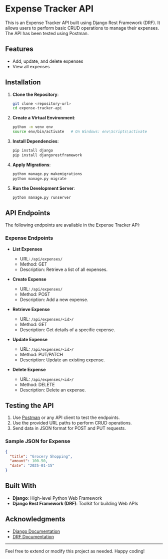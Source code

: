 # Expense Tracker API

This is an Expense Tracker API built using Django Rest Framework (DRF). It allows users to perform basic CRUD operations to manage their expenses. The API has been tested using Postman.

## Features

- Add, update, and delete expenses
- View all expenses

## Installation

1. **Clone the Repository**:
   ```bash
   git clone <repository-url>
   cd expense-tracker-api
   ```

2. **Create a Virtual Environment**:
   ```bash
   python -m venv env
   source env/bin/activate   # On Windows: env\Scripts\activate
   ```

3. **Install Dependencies**:
   ```bash
   pip install django
   pip install djangorestframework
   ```

4. **Apply Migrations**:
   ```bash
   python manage.py makemigrations
   python manage.py migrate
   ```

5. **Run the Development Server**:
   ```bash
   python manage.py runserver
   ```

## API Endpoints

The following endpoints are available in the Expense Tracker API:

### Expense Endpoints

- **List Expenses**
  - URL: `/api/expenses/`
  - Method: GET
  - Description: Retrieve a list of all expenses.

- **Create Expense**
  - URL: `/api/expenses/`
  - Method: POST
  - Description: Add a new expense.

- **Retrieve Expense**
  - URL: `/api/expenses/<id>/`
  - Method: GET
  - Description: Get details of a specific expense.

- **Update Expense**
  - URL: `/api/expenses/<id>/`
  - Method: PUT/PATCH
  - Description: Update an existing expense.

- **Delete Expense**
  - URL: `/api/expenses/<id>/`
  - Method: DELETE
  - Description: Delete an expense.

## Testing the API

1. Use [Postman](https://www.postman.com/) or any API client to test the endpoints.
2. Use the provided URL paths to perform CRUD operations.
3. Send data in JSON format for POST and PUT requests.

### Sample JSON for Expense
```json
{
  "title": "Grocery Shopping",
  "amount": 100.50,
  "date": "2025-01-15"
}
```

## Built With

- **Django**: High-level Python Web Framework
- **Django Rest Framework (DRF)**: Toolkit for building Web APIs

## Acknowledgments

- [Django Documentation](https://docs.djangoproject.com/)
- [DRF Documentation](https://www.django-rest-framework.org/)

---

Feel free to extend or modify this project as needed. Happy coding!
